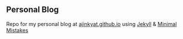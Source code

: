 ## Personal Blog

Repo for my personal blog at [ajinkyat.github.io](https://ajinkyat.github.io/About%20Me/) using [Jekyll](https://jekyllrb.com/) & [Minimal Mistakes](https://mademistakes.com/work/minimal-mistakes-jekyll-theme/)
